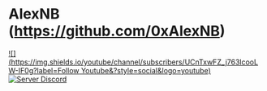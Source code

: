# AlexNB (https://github.com/0xAlexNB)
[![](https://img.shields.io/youtube/channel/subscribers/UCnTxwFZ_j763lcooLW-IF0g?label=Follow Youtube&?style=social&logo=youtube)](https://youtube.com/c/AlexNB)
[![Server Discord](https://img.shields.io/discord/911487285990674473?style=for-the-badge)](https://discord.gg/d5dZSfgBZr)
